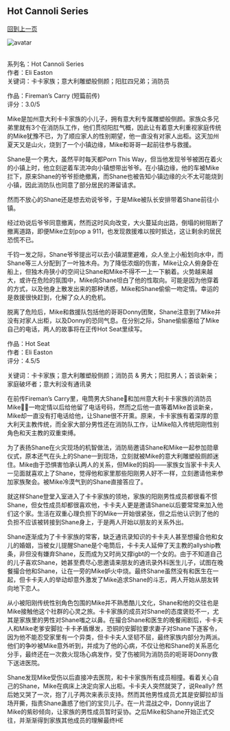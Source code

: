 ## Hot Cannoli Series
[回到上一页](https://boheme13.github.io/books/)  &nbsp;&nbsp;

![avatar](https://images-na.ssl-images-amazon.com/images/S/compressed.photo.goodreads.com/books/1675279324i/95503979.jpg)
<br>
<br>

系列名：Hot Cannoli Series<br>
作者：Eli Easton<br>
关键词：卡卡家族；意大利雕塑般侧颜；阳肛四兄弟；消防员<br>

作品：Fireman’s Carry (短篇前传)<br>
评分：3.0/5<br>

Mike是加州意大利卡卡家族的小儿子，拥有意大利专属雕塑般侧颜。家族众多兄弟里就有3个在消防队工作，他们贯彻阳肛气概，因此让有着意大利重视家庭传统的Mike犹豫不已，为了顺应家人的性别期望，他一直没有对家人出柜。这天加州夏天又是山火，烧到了一个小镇边缘，Mike和哥哥一起前往参与救援。

Shane是一个男大，虽然平时每天都Porn This Way，但当他发现爷爷被困在着火的小镇上时，他立刻逆着车流冲向小镇想带出爷爷。在小镇边缘，他的车被Mike拦下，原来Shane的爷爷拒绝撤离，而Shane也被告知小镇边缘的火不太可能烧到小镇，因此消防队也同意了部分居民的滞留请求。

然而不放心的Shane还是想去劝说爷爷，于是Mike被队长安排带着Shane前往小镇。

经过劝说后爷爷同意撤离，然而这时风向改变，大火蔓延向出路，倒塌的树阻断了撤离道路，即便Mike立刻pop a 911，也发现救援难以按时抵达，这让剩余的居民恐慌不已。

千钧一发之际，Shane爷爷提出可以去小镇湖里避难，众人坐上小船划向水中，而Shane等三人分配到了一叶独木舟。为了降低浓烟的伤害，Mike让众人俯身卧在船上，但独木舟狭小的空间让Shane和Mike不得不一上一下躺着。火势越来越大，或许在危险的氛围中，Mike向Shane坦白了他的性取向。可能是因为他穿着的方式，以及他身上散发出来的那种诱惑，Mike和Shane偷偷一吻定情。幸运的是救援很快赶到，化解了众人的危机。

脱离了危险后，Mike和救援队包括他的哥哥Donny团聚，Shane注意到了Mike并没有对家人出柜，以及Donny的恐同气息。在分别之际，Shane偷偷塞给了Mike自己的电话，两人的故事将在正传Hot Seat里续写。


作品：Hot Seat<br>
作者：Eli Easton<br>
评分：4.5/5<br>

关键词：卡卡家族；意大利雕塑般侧颜；消防员 & 男大；阳肛男人；首谈新亲；家庭破坏者；意大利没有通讯录

在前传Fireman’s Carry里，电筒男大Shane💅和加州意大利卡卡家族的消防员Mike🧑‍🚒一吻定情以后给他留了电话号码，然而之后他一直等着Mike首谈新亲，Mike却一直没有打电话给他，让Shane很不开熏。原来，卡卡家族有着深厚的意大利天主教传统，而全家大部分男性还在消防队工作，让Mike陷入传统阳刚性别角色和天主教的双重束缚。

为了表扬Shane在火灾现场的机智做法，消防局邀请Shane和Mike一起参加勋章仪式，原本还气在头上的Shane一到现场，立刻就被Mike的意大利雕塑般厕颜迷住。Mike由于恐惧害怕承认两人的关系，但Mike的妈妈——家族女当家卡卡夫人一见面就喜欢上了Shane，觉得他和家里那些阳刚男人好不一样，立刻邀请他来参加家族聚会。被Mike冷漠气到的Shane直接答应了。

就这样Shane登堂入室进入了卡卡家族的领地，家族的阳刚男性成员都很看不惯Shane，但女性成员却都很喜欢他，卡卡夫人更是邀请Shane以后要常常来加入他们这个家。生活在双重心理负担下的Mike一开始很紧张，但之后他认识到了他的负担不应该被转接到Shane身上，于是两人开始以朋友的关系外出。

Shane逐渐成为了卡卡家族的常客，缺乏通讯录知识的卡卡夫人甚至想撮合他和女儿的婚姻，当被女儿提醒Shane是个电筒后，卡卡夫人延伸了天主教的allyship教条，非但没有嫌弃Shane，反而成为又时尚又撑igbt的一个女的。由于不知道自己的儿子喜欢Shane，她甚至费尽心思邀请来朋友的通讯录外科医生儿子，试图在晚餐撮合他和Shane，让在一旁的Mike妒火中烧。最终Shane虽然没有和医生在一起，但卡卡夫人的举动却意外激发了Mike追求Shane的斗志，两人开始从朋友转向地下恋人。

从小被阳刚传统性别角色包围的Mike并不熟悉酷儿文化，Shane和他的交往也是Mike接触他这个社群的心灵之旅。卡卡家族的成员对Shane的态度褒贬不一，尤其是家族里的男性对Shane嗤之以鼻。在撮合Shane和医生的晚餐闹剧后，卡卡夫人和Mike老爹安脚拉·卡卡矛盾爆发，恐铜的安脚拉要求妻子对Shane下逐客令，因为他不能忍受家里有一个异类，但卡卡夫人坚韧不屈，最终家族内部分为两派。他们的争吵被Mike意外听到，并成为了他的心病，不仅让他和Shane的关系恶化分手，最终还在一次救火现场心病发作，受了伤被同为消防员的呃哥哥Donny救下送进医院。

Shane发现Mike受伤以后直接冲去医院，和卡卡家族所有成员相撞。看着关心自己的Shane，Mike在病床上决定向家人出柜。卡卡夫人突然就哭了，说Really? 然后她又哭了一次，抱了儿子两次来表示支持。然而其他男性成员尤其是安脚拉却当场开撕，指责Shane蛊惑了他们的宝贝儿子。在一片混战之中，Donny说出了Mike的紫砂倾向，让家族的男性成员暂时妥协。之后Mike和Shane开始正式交往，并渐渐得到家族其他成员的理解最终HE